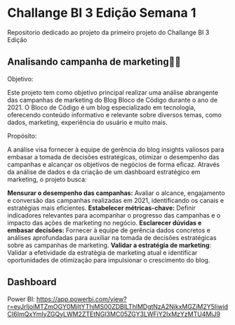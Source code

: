 # Challange BI 3 Edição Semana 1
Repositorio dedicado ao projeto da primeiro projeto do Challange BI 3 Edição



## Analisando campanha de marketing👩‍💻

Objetivo:

Este projeto tem como objetivo principal realizar uma análise abrangente das campanhas de marketing do Blog Bloco de Código durante o ano de 2021. O Bloco de Código é um blog especializado em tecnologia, oferecendo conteúdo informativo e relevante sobre diversos temas, como dados, marketing, experiência do usuário e muito mais.

Propósito:

A análise visa fornecer à equipe de gerência do blog insights valiosos para embasar a tomada de decisões estratégicas, otimizar o desempenho das campanhas e alcançar os objetivos de negócios de forma eficaz. Através da análise de dados e da criação de um dashboard estratégico em marketing, o projeto busca:

**Mensurar o desempenho das campanhas:** Avaliar o alcance, engajamento e conversão das campanhas realizadas em 2021, identificando os canais e estratégias mais eficientes.
**Estabelecer métricas-chave:** Definir indicadores relevantes para acompanhar o progresso das campanhas e o impacto das ações de marketing no negócio.
**Esclarecer dúvidas e embasar decisões:** Fornecer à equipe de gerência dados concretos e análises aprofundadas para auxiliar na tomada de decisões estratégicas sobre as campanhas de marketing.
**Validar a estratégia de marketing**: Validar a efetividade da estratégia de marketing atual e identificar oportunidades de otimização para impulsionar o crescimento do blog.


## Dashboard
Power BI: https://app.powerbi.com/view?r=eyJrIjoiMTZmOGY0MjItYThjMS00ZDBlLThlMDgtNzA2NjkxMGZjM2Y5IiwidCI6ImQxYmIyZGQyLWM2ZTEtNGI3MC05ZGY3LWFiY2IxMzYzMTU4MiJ9
